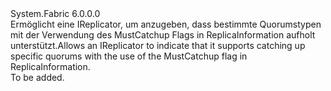 <Type Name="IReplicatorCatchupSpecificQuorum" FullName="System.Fabric.IReplicatorCatchupSpecificQuorum">
  <TypeSignature Language="C#" Value="public interface IReplicatorCatchupSpecificQuorum" />
  <TypeSignature Language="ILAsm" Value=".class public interface auto ansi abstract IReplicatorCatchupSpecificQuorum" />
  <TypeSignature Language="DocId" Value="T:System.Fabric.IReplicatorCatchupSpecificQuorum" />
  <TypeSignature Language="VB.NET" Value="Public Interface IReplicatorCatchupSpecificQuorum" />
  <TypeSignature Language="F#" Value="type IReplicatorCatchupSpecificQuorum = interface" />
  <AssemblyInfo>
    <AssemblyName>System.Fabric</AssemblyName>
    <AssemblyVersion>6.0.0.0</AssemblyVersion>
  </AssemblyInfo>
  <Interfaces />
  <Docs>
    <summary>
      <para><span data-ttu-id="0c5da-101">Ermöglicht eine IReplicator, um anzugeben, dass bestimmte Quorumstypen mit der Verwendung des MustCatchup Flags in ReplicaInformation aufholt unterstützt.</span><span class="sxs-lookup"><span data-stu-id="0c5da-101">Allows an IReplicator to indicate that it supports catching up specific quorums with the use of the MustCatchup flag in ReplicaInformation.</span></span></para>
    </summary>
    <remarks>To be added.</remarks>
  </Docs>
  <Members />
</Type>